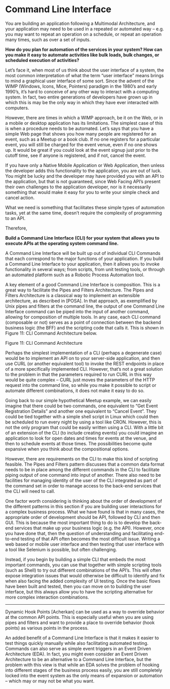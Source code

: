 # Command Line Interface

You are building an application following a Multimodal Architecture, and your application may need to be used in a repeated or automated way – e.g. you may want to repeat an operation on a schedule, or repeat an operation many times, such as over a set of inputs.  

**How do you plan for automation of the services in your system?  How can you make it easy to automate activities like bulk loads, bulk changes, or scheduled execution of activities?**

Let’s face it, when most of us think about the user interface of a system, the most common interpretation of what the term “user interface” means brings to mind a graphical user interface of some sort.  Since the advent of the WIMP (Windows, Icons, Mice, Pointers) paradigm in the 1980’s and early 1990’s, it’s hard to conceive of any other way to interact with a computing system.  In fact, two entire generations of developers have grown up in which this is may be the only way in which they have ever interacted with computers.  

However, there are times in which a WIMP approach, be it on the Web, or in a mobile or desktop application has its limitations.  The simplest case of this is when a procedure needs to be automated.  Let’s says that you have a simple Web page that shows you how many people are registered for an event, such as a Meetup or a book club.  If no one registers for a particular event, you will still be charged for the event venue, even if no one shows up.  It would be great if you could look at the event signup just prior to the cutoff time, see if anyone is registered, and if not, cancel the event. 

If you have only a Native Mobile Application or Web Application, then unless the developer adds this functionality to the application, you are out of luck.  You might be lucky and the developer may have provided you with an API to the application, but that is not guaranteed, since Web Facing API’s present their own challenges to the application developer, nor is it necessarily something that would make it easy for you to write your simple check and cancel action. 

What we need is something that facilitates these simple types of automation tasks, yet at the same time, doesn’t require the complexity of programming to an API. 

Therefore,

**Build a Command Line Interface (CLI) for your system that allows you to execute APIs at the operating system command line.**

A Command Line Interface will be built up out of individual CLI Commands that each correspond to the major functions of your application.  If you build a Command Line Interface to your application, then it allows you to invoke functionality in several ways; from scripts, from unit testing tools, or through an automated platform such as a Robotic Process Automation tool.

A key element of a good Command Line Interface is composition.  This is a great way to facilitate the Pipes and Filters Architecture.  The Pipes and Filters Architecture is a classical way to implement an extensible architecture, as described in [POSA].  In that approach, as exemplified by Unix pipes and filters at the command line, the output of one Command Line Interface command can be piped into the input of another command, allowing for composition of multiple tools.  In any case, each CLI command (composable or not) serves as a point of connection between the backend business logic (the BFF) and the scripting code that calls it.  This is shown in Figure 11: CLI Command Architecture below.
 
Figure 11: CLI Command Architecture

Perhaps the simplest implementation of a CLI (perhaps a degenerate case) would be to implement an API on to your server-side application, and then use CURL (or another equivalent tool) to invoke the REST endpoints in place of a more specifically implemented CLI.  However, that’s not a great solution to the problem in that the parameters required to run CURL in this way would be quite complex – CURL just moves the parameters of the HTTP request into the command line, so while you make it possible to script or automate different combinations, it does not make it easy to do so.

Going back to our simple hypothetical Meetup example, we can easily imagine that there could be two commands, one equivalent to “Get Event Registration Details” and another one equivalent to “Cancel Event”.  They could be tied together with a simple shell script in Linux which could then be scheduled to run every night by using a tool like CRON.  However, this is not the only program that could be easily written using a CLI.  With a little bit of an extension of the CLI (to include creating events) you could imagine an application to look for open dates and times for events at the venue, and then to schedule events at those times.  The possibilities become quite expansive when you think about the compositional options. 

However, there are requirements on the CLI to make this kind of scripting feasible.  The Pipes and Filters pattern discusses that a common data format needs to be in place among the different commands in the CLI to facilitate piping output of one command into input of another.  There also need to be facilities for managing identity of the user of the CLI integrated as part of the command set in order to manage access to the back-end services that the CLI will need to call. 

One factor worth considering is thinking about the order of development of the different patterns in this section if you are building user interactions for a complex business process.  What we have found is that in many cases, the appropriate order of development should be API, followed by CLI and then GUI.  This is because the most important thing to do is to develop the back-end services that make up your business logic (e.g. the API).  However, once you have done that, then the question of understanding and facilitating end-to-end testing of that API often becomes the most difficult issue.  Writing a web based or mobile user interface and then testing that user interface with a tool like Selenium is possible, but often challenging.

Instead, if you begin by building a simple CLI that embeds the most important commands, you can use that together with simple scripting tools (such as Shell) to try out different combinations of the API’s.  This will often expose integration issues that would otherwise be difficult to identify and fix when also facing the added complexity of UI testing. Once the basic flows have been built and tested, then you can move on to building the user interface, but this always allow you to have the scripting alternative for more complex interaction combinations.

* * *

Dynamic Hook Points [Acherkan] can be used as a way to override behavior at the common API points. This is especially useful when you are using pipes and filters and want to provide a place to override behavior (hook points) as various points in the process.

An added benefit of a Command Line Interface is that it makes it easier to test things quickly manually while also facilitating automated testing. Commands can also serve as simple event triggers in an Event Driven Architecture (EDA).  In fact, you might even consider an Event Driven Architecture to be an alternative to a Command Line Interface, but the problem with this view is that while an EDA solves the problem of hooking into different stages of the business process easily, you are still completely locked into the event system as the only means of expansion or automation – which may or may not be what you want.
